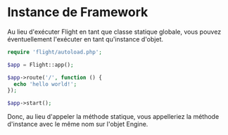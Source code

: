 # Instance de Framework

Au lieu d'exécuter Flight en tant que classe statique globale, vous pouvez éventuellement l'exécuter en tant qu'instance d'objet.

```php
require 'flight/autoload.php';

$app = Flight::app();

$app->route('/', function () {
  echo 'hello world!';
});

$app->start();
```

Donc, au lieu d'appeler la méthode statique, vous appelleriez la méthode d'instance avec le même nom sur l'objet Engine.